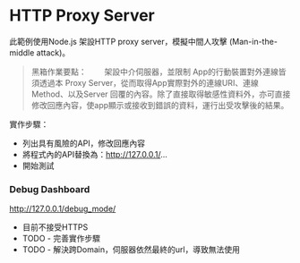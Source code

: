 # HTTP Proxy Server

此範例使用Node.js 架設HTTP proxy server，模擬中間人攻擊 (Man-in-the-middle attack)。
> 黑箱作業要點：
　　架設中介伺服器，並限制 App的行動裝置對外連線皆須透過本 Proxy Server，從而取得App實際對外的連線URI、連線Method、以及Server 回覆的內容。除了直接取得敏感性資料外，亦可直接修改回應內容，使app顯示或接收到錯誤的資料，運行出受攻擊後的結果。

實作步驟：

  - 列出具有風險的API，修改回應內容
  - 將程式內的API替換為：http://127.0.0.1/...
  - 開始測試

### Debug Dashboard

http://127.0.0.1/debug_mode/

 - 目前不接受HTTPS
 - TODO - 完善實作步驟
 - TODO - 解決跨Domain，伺服器依然最終的url，導致無法使用



